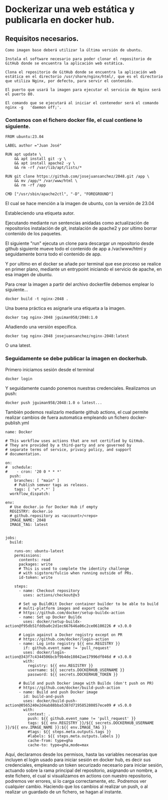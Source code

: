 # Dockerizar una web estática y publicarla en docker hub.
## Requisitos necesarios.

```
Como imagen base deberá utilizar la última versión de ubuntu.

Instala el software necesario para poder clonar el repositorio de GitHub donde se encuentra la aplicación web estática.

Clona el repositorio de GitHub donde se encuentra la aplicación web estática en el directorio /usr/share/nginx/html/, que es el directorio que utiliza Nginx, por defecto, para servir el contenido.

El puerto que usará la imagen para ejecutar el servicio de Nginx será el puerto 80.

El comando que se ejecutará al iniciar el contenedor será el comando nginx -g   'daemon off;'.
```

### Contamos con el fichero docker file, el cual contiene lo siguiente.

```
FROM ubuntu:23.04

LABEL author ="Juan José"

RUN apt update \
    && apt install git -y \
    && apt install apache2 -y \
    && rm -rf /var/lib/apt/lists/* 

RUN git clone https://github.com/josejuansanchez/2048.git /app \
    && mv /app/* /var/www/html \
    && rm -rf /app

CMD ["/usr/sbin/apache2ctl", "-D", "FOREGROUND"]
```

El cual se hace mención a la imagen de ubuntu, con la versión de 23.04

Estableciendo una etiqueta autor.

Ejecutando mediante run sentencias anidadas como actualización de repositorios instalación de git, instalación de apache2 y por ultimo borrar contenido de los paquetes.

El siguiente "run" ejecuta un clone para descargar un repositorio desde github siguiente mueve todo el contenido de app a /var/www/html y seguidamente borra todo el contenido de app.

Y por ultimo en el docker se añade por terminal que ese proceso se realice en primer plano, mediante un entrypoint iniciando el servicio de apache, en esa imagen de ubuntu.

Para crear la imagen a partir del archivo dockerfile debemos emplear lo siguiente...

```
docker build -t nginx-2048 .
```

Una buena práctica es asignarle una etiqueta a la imagen.
```
docker tag nginx-2048 jguiman958/2048:1.0
```
Añadiendo una versión específica.
```
docker tag nginx-2048 josejuansanchez/nginx-2048:latest
```

O una latest.

### Seguidamente se debe publicar la imagen en dockerhub.

Primero iniciamos sesión desde el terminal
```
docker login
```
Y seguidamente cuando ponemos nuestras credenciales.
Realizamos un push:
```
docker push jguiman958/2048:1.0 o latest...
```

También podemos realizarlo mediante github actions, el cual permite realizar cambios de fuera automatica empleando un fichero docker-publish.yml

```
name: Docker

# This workflow uses actions that are not certified by GitHub.
# They are provided by a third-party and are governed by
# separate terms of service, privacy policy, and support
# documentation.

on:
#  schedule:
#    - cron: '20 0 * * *'
  push:
    branches: [ "main" ]
    # Publish semver tags as releass.
    tags: [ 'v*.*.*' ]
  workflow_dispatch:

env:
  # Use docker.io for Docker Hub if empty
  REGISTRY: docker.io
  # github.repository as <account>/<repo>
  IMAGE_NAME: 2048
  IMAGE_TAG: latest


jobs:
  build:

    runs-on: ubuntu-latest
    permissions:
      contents: read
      packages: write
      # This is used to complete the identity challenge
      # with sigstore/fulcio when running outside of PRs.
      id-token: write

    steps:
      - name: Checkout repository
        uses: actions/checkout@v3

      # Set up BuildKit Docker container builder to be able to build
      # multi-platform images and export cache
      # https://github.com/docker/setup-buildx-action
      - name: Set up Docker Buildx
        uses: docker/setup-buildx-action@f95db51fddba0c2d1ec667646a06c2ce06100226 # v3.0.0

      # Login against a Docker registry except on PR
      # https://github.com/docker/login-action
      - name: Log into registry ${{ env.REGISTRY }}
        if: github.event_name != 'pull_request'
        uses: docker/login-action@343f7c4344506bcbf9b4de18042ae17996df046d # v3.0.0
        with:
          registry: ${{ env.REGISTRY }}
          username: ${{ secrets.DOCKERHUB_USERNAME }}
          password: ${{ secrets.DOCKERHUB_TOKEN }}

      # Build and push Docker image with Buildx (don't push on PR)
      # https://github.com/docker/build-push-action
      - name: Build and push Docker image
        id: build-and-push
        uses: docker/build-push-action@0565240e2d4ab88bba5387d719585280857ece09 # v5.0.0
        with:
          context: .
          push: ${{ github.event_name != 'pull_request' }}
          tags: ${{ env.REGISTRY }}/${{ secrets.DOCKERHUB_USERNAME }}/${{ env.IMAGE_NAME }}:${{ env.IMAGE_TAG }}
          #tags: ${{ steps.meta.outputs.tags }}
          #labels: ${{ steps.meta.outputs.labels }}
          cache-from: type=gha
          cache-to: type=gha,mode=max
```
Aquí, declaramos desde los permisos, hasta las variables necesarias que incluyen el login usado para iniciar sesión en docker hub, es decir sus credenciales, empleando un token securizado necesario para iniciar sesión, actuando sobre la rama principal del repositorio, asignando un nombre, a este fichero, el cual si visualizamos en actions con nuestro repositorio, podremos ver errores, si lo carga correctamente, etc. Podremos ver cualquier cambio. Haciendo que los cambios al realizar un push, o al realizar un guardado de un fichero, se hagan al instante.
